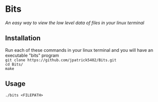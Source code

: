 # Bits
_An easy way to view the low level data of files in your linux terminal_

## Installation

Run each of these commands in your linux terminal and you will have an executable "bits" program <br>
`git clone https://github.com/jpatrick5402/Bits.git` <br>
`cd Bits/` <br>
`make` <br>

## Usage

`./bits <FILEPATH>`
